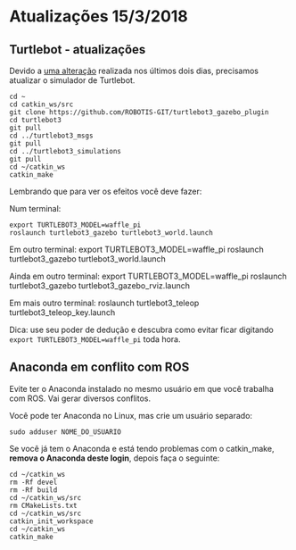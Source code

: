 # Atualizações 15/3/2018

## Turtlebot - atualizações

Devido a [uma alteração](https://github.com/ROBOTIS-GIT/turtlebot3_gazebo_plugin/commit/6d874fc7e012bdce41fb8718cdaa96651ab012f7) realizada nos últimos dois dias, precisamos atualizar o simulador de Turtlebot.


	cd ~
	cd catkin_ws/src
	git clone https://github.com/ROBOTIS-GIT/turtlebot3_gazebo_plugin
	cd turtlebot3
	git pull
	cd ../turtlebot3_msgs
	git pull
	cd ../turtlebot3_simulations
	git pull
	cd ~/catkin_ws
	catkin_make


Lembrando que para ver os efeitos você deve fazer:

Num terminal:

    export TURTLEBOT3_MODEL=waffle_pi
    roslaunch turtlebot3_gazebo turtlebot3_world.launch

Em outro terminal:
   export TURTLEBOT3_MODEL=waffle_pi
    roslaunch turtlebot3_gazebo turtlebot3_world.launch

Ainda em outro terminal:
	export TURTLEBOT3_MODEL=waffle_pi
	roslaunch turtlebot3_gazebo turtlebot3_gazebo_rviz.launch 

Em mais outro terminal:
    roslaunch turtlebot3_teleop turtlebot3_teleop_key.launch

Dica: use seu poder de dedução e descubra como evitar ficar digitando 	`export TURTLEBOT3_MODEL=waffle_pi`  toda hora.

## Anaconda em conflito com ROS

Evite ter o Anaconda instalado no mesmo usuário em que você trabalha com ROS. Vai gerar diversos conflitos.

Você pode ter Anaconda no Linux, mas crie um usuário separado:

	sudo adduser NOME_DO_USUARIO

Se você já tem o Anaconda e está tendo problemas com o catkin_make, **remova o Anaconda deste login**, depois faça o seguinte:

	cd ~/catkin_ws
	rm -Rf devel
	rm -Rf build
	cd ~/catkin_ws/src
	rm CMakeLists.txt
	cd ~/catkin_ws/src
	catkin_init_workspace
	cd ~/catkin_ws
	catkin_make






